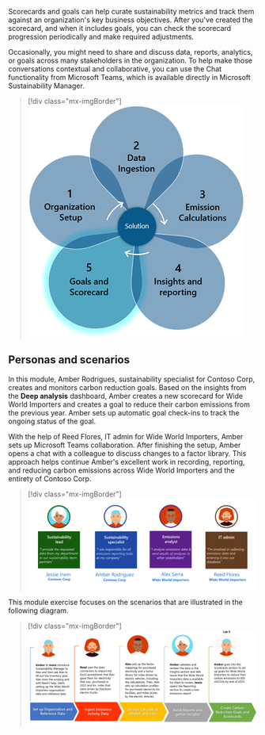 Scorecards and goals can help curate sustainability metrics and track them against an organization's key business objectives. After you've created the scorecard, and when it includes goals, you can check the scorecard progression periodically and make required adjustments.

Occasionally, you might need to share and discuss data, reports, analytics, or goals across many stakeholders in the organization. To help make those conversations contextual and collaborative, you can use the Chat functionality from Microsoft Teams, which is available directly in Microsoft Sustainability Manager.

> [!div class="mx-imgBorder"]
> ![Diagram of the five petals of the solution, showing the current module as the fifth, Goals and scorecard.](../media/solution.png)

## Personas and scenarios

In this module, Amber Rodrigues, sustainability specialist for Contoso Corp, creates and monitors carbon reduction goals. Based on the insights from the **Deep analysis** dashboard, Amber creates a new scorecard for Wide World Importers and creates a goal to reduce their carbon emissions from the previous year. Amber sets up automatic goal check-ins to track the ongoing status of the goal.

With the help of Reed Flores, IT admin for Wide World Importers, Amber sets up Microsoft Teams collaboration. After finishing the setup, Amber opens a chat with a colleague to discuss changes to a factor library. This approach helps continue Amber's excellent work in recording, reporting, and reducing carbon emissions across Wide World Importers and the entirety of Contoso Corp.

> [!div class="mx-imgBorder"]
> [![Diagram of of the four personas, sustainability lead, sustainability specialist, emissions analyst, and I T admin.](../media/personas.png)](../media/personas.png#lightbox)

This module exercise focuses on the scenarios that are illustrated in the following diagram.

> [!div class="mx-imgBorder"]
> [![Diagram of the five scenarios, with the current module as the last of the five, create carbon reduction goals and scorecards.](../media/scenarios.png)](../media/scenarios.png#lightbox)
